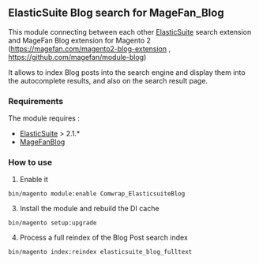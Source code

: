 ## ElasticSuite Blog search for MageFan_Blog


This module connecting between each other [ElasticSuite](https://github.com/Smile-SA/elasticsuite) search extension and MageFan Blog extension for Magento 2 (https://magefan.com/magento2-blog-extension , https://github.com/magefan/module-blog)

It allows to index Blog posts into the search engine and display them into the autocomplete results, and also on the search result page.

### Requirements

The module requires :

- [ElasticSuite](https://github.com/Smile-SA/elasticsuite) > 2.1.*
- [MageFanBlog](https://github.com/magefan/module-blog)

### How to use

1. Enable it

``` bin/magento module:enable Comwrap_ElasticsuiteBlog ```

3. Install the module and rebuild the DI cache

``` bin/magento setup:upgrade ```

4. Process a full reindex of the Blog Post search index

``` bin/magento index:reindex elasticsuite_blog_fulltext ```

